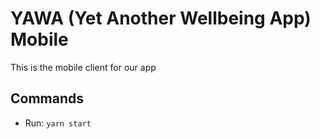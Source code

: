 # YAWA (Yet Another Wellbeing App) Mobile

This is the mobile client for our app

## Commands

- Run: `yarn start`